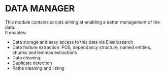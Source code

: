 # DATA MANAGER
This module contains scripts aiming at enabling a better management of the data.    
It enables:  
* Data storage and easy access to this data via Elasticsearch
* Data feature extraction: POS, dependancy structure, named entities, chunks and lemmas extractions
* Data cleaning
* Duplicate detection
* Paths cleaning and listing
